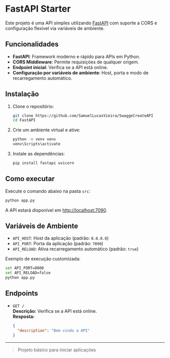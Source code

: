 # FastAPI Starter

Este projeto é uma API simples utilizando [FastAPI](https://fastapi.tiangolo.com/) com suporte a CORS e configuração flexível via variáveis de ambiente.

## Funcionalidades

- **FastAPI**: Framework moderno e rápido para APIs em Python.
- **CORS Middleware**: Permite requisições de qualquer origem.
- **Endpoint inicial**: Verifica se a API está online.
- **Configuração por variáveis de ambiente**: Host, porta e modo de recarregamento automático.

## Instalação

1. Clone o repositório:
   ```sh
   git clone https://github.com/SamuelLucasVieira/SwaggeCreateAPI
   cd FastAPI
   ```

2. Crie um ambiente virtual e ative:
   ```sh
   python -m venv venv
   venv\Scripts\activate
   ```

3. Instale as dependências:
   ```sh
   pip install fastapi uvicorn
   ```

## Como executar

Execute o comando abaixo na pasta `src`:

```sh
python app.py
```

A API estará disponível em [http://localhost:7090](http://localhost:7090).

## Variáveis de Ambiente

- `API_HOST`: Host da aplicação (padrão: `0.0.0.0`)
- `API_PORT`: Porta da aplicação (padrão: `7090`)
- `API_RELOAD`: Ativa recarregamento automático (padrão: `true`)

Exemplo de execução customizada:

```sh
set API_PORT=8000
set API_RELOAD=false
python app.py
```

## Endpoints

- `GET /`  
  **Descrição:** Verifica se a API está online.  
  **Resposta:**  
  ```json
  {
    "description": "Bem vindo a API"
  }
  ```

---

> Projeto básico para iniciar aplicações